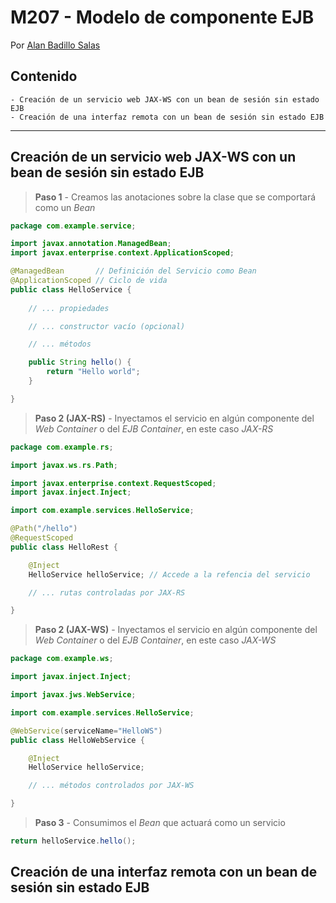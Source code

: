 # M207 - Modelo de componente EJB

Por [Alan Badillo Salas](mailto:alan@nomadacode.com)

## Contenido

    - Creación de un servicio web JAX-WS con un bean de sesión sin estado EJB
    - Creación de una interfaz remota con un bean de sesión sin estado EJB

---

## Creación de un servicio web JAX-WS con un bean de sesión sin estado EJB

> **Paso 1** - Creamos las anotaciones sobre la clase que se comportará como un *Bean*

```java
package com.example.service;

import javax.annotation.ManagedBean;
import javax.enterprise.context.ApplicationScoped;

@ManagedBean       // Definición del Servicio como Bean
@ApplicationScoped // Ciclo de vida
public class HelloService {
    
    // ... propiedades

    // ... constructor vacío (opcional)

    // ... métodos

    public String hello() {
        return "Hello world";
    }

}
```

> **Paso 2 (JAX-RS)** - Inyectamos el servicio en algún componente del *Web Container* o del *EJB Container*, en este caso *JAX-RS*

```java
package com.example.rs;

import javax.ws.rs.Path;

import javax.enterprise.context.RequestScoped;
import javax.inject.Inject;

import com.example.services.HelloService;

@Path("/hello")
@RequestScoped
public class HelloRest {

	@Inject
	HelloService helloService; // Accede a la refencia del servicio

    // ... rutas controladas por JAX-RS

}
```

> **Paso 2 (JAX-WS)** - Inyectamos el servicio en algún componente del *Web Container* o del *EJB Container*, en este caso *JAX-WS*

```java
package com.example.ws;

import javax.inject.Inject;

import javax.jws.WebService;

import com.example.services.HelloService;

@WebService(serviceName="HelloWS")
public class HelloWebService {

	@Inject
	HelloService helloService;

    // ... métodos controlados por JAX-WS

}
```

> **Paso 3** - Consumimos el *Bean* que actuará como un servicio

```java
return helloService.hello();
```


## Creación de una interfaz remota con un bean de sesión sin estado EJB